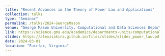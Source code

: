 ```yaml
---
title: "Recent Advances in the Theory of Power Law and Applications"
collection: talks
type: "Seminar"
permalink: /talks/2024-GeorgeMason
venue: "George Mason University, Computational and Data Sciences Department"
link: https://science.gmu.edu/academics/departments-units/computational-data-sciences
slides: https://alexisakira.github.io/files/slides/slides_power_law.pdf
date: 2024-03-01
location: "Fairfax, Virginia"
---
```

